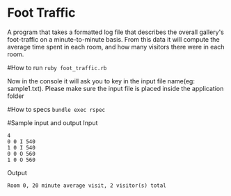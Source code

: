 # Foot Traffic

A program that takes a formatted log file that describes the overall gallery's foot-traffic on a minute-to-minute basis. From this data it will compute the average time spent in each room, and how many visitors there were in each room.

#How to run
`ruby foot_traffic.rb`

Now in the console it will ask you to key in the input file name(eg: sample1.txt). Please make sure the input file is placed inside the application folder

#How to specs
 `bundle exec rspec`
 
#Sample input and output
Input
```
4
0 0 I 540
1 0 I 540
0 0 O 560
1 0 O 560
```
Output

`Room 0, 20 minute average visit, 2 visitor(s) total`
